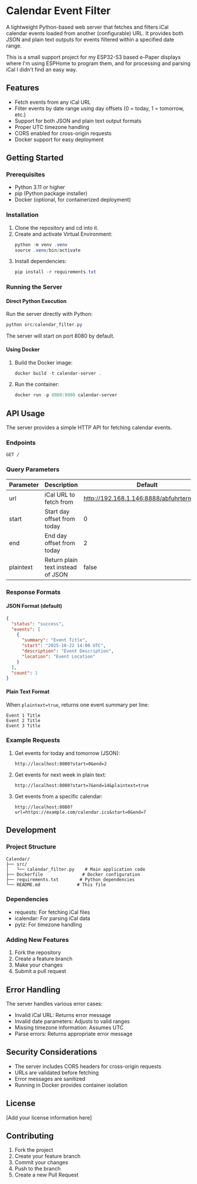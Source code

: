 # Calendar Event Filter

A lightweight Python-based web server that fetches and filters iCal calendar events loaded from another (configurable) URL. It provides both JSON and plain text outputs for events filtered within a specified date range.

This is a small support project for my ESP32-S3 based e-Paper displays where I'm using ESPHome to program them, and for processing and parsing iCal I didn't find an easy way. 

## Features

- Fetch events from any iCal URL
- Filter events by date range using day offsets (0 = today, 1 = tomorrow, etc.)
- Support for both JSON and plain text output formats
- Proper UTC timezone handling
- CORS enabled for cross-origin requests
- Docker support for easy deployment

## Getting Started

### Prerequisites

- Python 3.11 or higher
- pip (Python package installer)
- Docker (optional, for containerized deployment)

### Installation

1. Clone the repository and cd into it.
2. Create and activate Virtual Environment:
   ```powershell
   python -m venv .venv
   source .venv/bin/activate
   ```
3. Install dependencies:
   ```powershell
   pip install -r requirements.txt
   ```

### Running the Server

#### Direct Python Execution

Run the server directly with Python:
```powershell
python src/calendar_filter.py
```

The server will start on port 8080 by default.

#### Using Docker

1. Build the Docker image:
   ```powershell
   docker build -t calendar-server .
   ```

2. Run the container:
   ```powershell
   docker run -p 8080:8080 calendar-server
   ```

## API Usage

The server provides a simple HTTP API for fetching calendar events.

### Endpoints

`GET /`

### Query Parameters

| Parameter  | Description | Default | Example |
|------------|-------------|---------|---------|
| url        | iCal URL to fetch from | http://192.168.1.146:8888/abfuhrtermine.ics | `?url=https://example.com/calendar.ics` |
| start      | Start day offset from today | 0 | `?start=0` (today) |
| end        | End day offset from today | 2 | `?end=7` (a week ahead) |
| plaintext  | Return plain text instead of JSON | false | `?plaintext=true` |

### Response Formats

#### JSON Format (default)
```json
{
  "status": "success",
  "events": [
    {
      "summary": "Event Title",
      "start": "2025-10-22 14:00 UTC",
      "description": "Event Description",
      "location": "Event Location"
    }
  ],
  "count": 1
}
```

#### Plain Text Format
When `plaintext=true`, returns one event summary per line:
```
Event 1 Title
Event 2 Title
Event 3 Title
```

### Example Requests

1. Get events for today and tomorrow (JSON):
   ```
   http://localhost:8080?start=0&end=2
   ```

2. Get events for next week in plain text:
   ```
   http://localhost:8080?start=7&end=14&plaintext=true
   ```

3. Get events from a specific calendar:
   ```
   http://localhost:8080?url=https://example.com/calendar.ics&start=0&end=7
   ```

## Development

### Project Structure

```
Calendar/
├── src/
│   └── calendar_filter.py    # Main application code
├── Dockerfile               # Docker configuration
├── requirements.txt        # Python dependencies
└── README.md              # This file
```

### Dependencies

- requests: For fetching iCal files
- icalendar: For parsing iCal data
- pytz: For timezone handling

### Adding New Features

1. Fork the repository
2. Create a feature branch
3. Make your changes
4. Submit a pull request

## Error Handling

The server handles various error cases:

- Invalid iCal URL: Returns error message
- Invalid date parameters: Adjusts to valid ranges
- Missing timezone information: Assumes UTC
- Parse errors: Returns appropriate error message

## Security Considerations

- The server includes CORS headers for cross-origin requests
- URLs are validated before fetching
- Error messages are sanitized
- Running in Docker provides container isolation

## License

[Add your license information here]

## Contributing

1. Fork the project
2. Create your feature branch
3. Commit your changes
4. Push to the branch
5. Create a new Pull Request